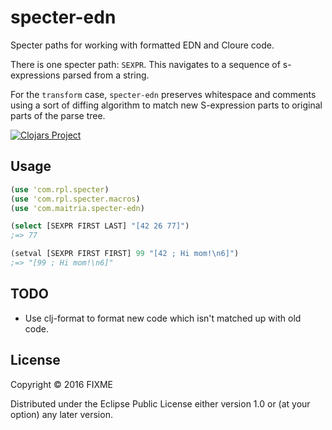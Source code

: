 # specter-edn

Specter paths for working with formatted EDN and Cloure code.

There is one specter path: `SEXPR`.  This navigates to a sequence of
s-expressions parsed from a string.

For the `transform` case, `specter-edn` preserves whitespace and comments using
a sort of diffing algorithm to match new S-expression parts to original parts
of the parse tree.

[![Clojars Project](https://img.shields.io/clojars/v/com.maitria/specter-edn.svg)](https://clojars.org/com.maitria/specter-edn)

## Usage

```clojure
(use 'com.rpl.specter)
(use 'com.rpl.specter.macros)
(use 'com.maitria.specter-edn)

(select [SEXPR FIRST LAST] "[42 26 77]")
;=> 77

(setval [SEXPR FIRST FIRST] 99 "[42 ; Hi mom!\n6]")
;=> "[99 ; Hi mom!\n6]"
```

## TODO

* Use clj-format to format new code which isn't matched up with old code.

## License

Copyright © 2016 FIXME

Distributed under the Eclipse Public License either version 1.0 or (at
your option) any later version.
